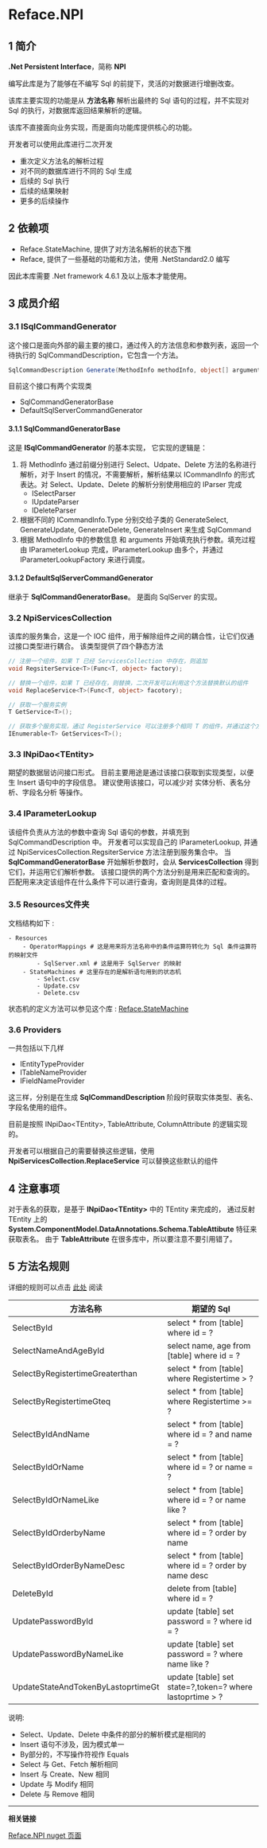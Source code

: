 # Reface.NPI

## 1 简介

**.Net Persistent Interface**，简称 **NPI**

编写此库是为了能够在不编写 Sql 的前提下，灵活的对数据进行增删改查。

该库主要实现的功能是从 **方法名称** 解析出最终的 Sql 语句的过程，并不实现对 Sql 的执行，对数据库返回结果解析的逻辑。

该库不直接面向业务实现，而是面向功能库提供核心的功能。

开发者可以使用此库进行二次开发

* 重次定义方法名的解析过程
* 对不同的数据库进行不同的 Sql 生成
* 后续的 Sql 执行
* 后续的结果映射
* 更多的后续操作

## 2 依赖项

* Reface.StateMachine, 提供了对方法名解析的状态下推
* Reface, 提供了一些基础的功能和方法，使用 .NetStandard2.0 编写

因此本库需要 .Net framework 4.6.1 及以上版本才能使用。

## 3 成员介绍

### 3.1 ISqlCommandGenerator

这个接口是面向外部的最主要的接口，通过传入的方法信息和参数列表，返回一个待执行的 SqlCommandDescription，它包含一个方法。

```csharp
SqlCommandDescription Generate(MethodInfo methodInfo, object[] arguments);
```

目前这个接口有两个实现类
* SqlCommandGeneratorBase
* DefaultSqlServerCommandGenerator

#### 3.1.1 SqlCommandGeneratorBase

这是 **ISqlCommandGenerator** 的基本实现，
它实现的逻辑是：
1. 将 MethodInfo 通过前缀分别进行 Select、Udpate、Delete 方法的名称进行解析，对于 Insert 的情况，不需要解析，解析结果以 ICommandInfo 的形式表达。对 Select、Update、Delete 的解析分别使用相应的 IParser 完成
    * ISelectParser
    * IUpdateParser
    * IDeleteParser
2. 根据不同的 ICommandInfo.Type 分别交给子类的 GenerateSelect, GenerateUpdate, GenerateDelete, GenerateInsert 来生成 SqlCommand
3. 根据 MethodInfo 中的参数信息 和 arguments 开始填充执行参数。填充过程由 IParameterLookup 完成，IParameterLookup 由多个，并通过 IParameterLookupFactory 来进行调度。

#### 3.1.2 DefaultSqlServerCommandGenerator

继承于 **SqlCommandGeneratorBase**。
是面向 SqlServer 的实现。


### 3.2 NpiServicesCollection

该库的服务集合，这是一个 IOC 组件，用于解除组件之间的耦合性，让它们仅通过接口类型进行耦合。
该类型提供了四个静态方法
```csharp
// 注册一个组件，如果 T 已经 ServicesCollection 中存在，则追加
void RegsiterService<T>(Func<T, object> factory);

// 替换一个组件，如果 T 已经存在，则替换，二次开发可以利用这个方法替换默认的组件
void ReplaceService<T>(Func<T, object> facotory);

// 获取一个服务实例
T GetService<T>();

// 获取多个服务实现，通过 RegisterService 可以注册多个相同 T 的组件，并通过这个方法获取它们
IEnumerable<T> GetServices<T>();
```

### 3.3 INpiDao&lt;TEntity&gt;

期望的数据层访问接口形式。
目前主要用途是通过该接口获取到实现类型，以便生 Insert 语句中的字段信息。
建议使用该接口，可以减少对 实体分析、表名分析、字段名分析 等操作。

### 3.4 IParameterLookup

该组件负责从方法的参数中查询 Sql 语句的参数，并填充到 SqlCommandDescription 中。
开发者可以实现自己的 IParameterLookup, 并通过 NpiServicesCollection.RegsiterService 方法注册到服务集合中。
当 **SqlCommandGeneratorBase** 开始解析参数时，会从 **ServicesCollection** 得到它们，并运用它们解析参数。
该接口提供的两个方法分别是用来匹配和查询的。匹配用来决定该组件在什么条件下可以进行查询，查询则是具体的过程。

### 3.5 Resources文件夹

文档结构如下 : 
```shell
- Resources
    - OperatorMappings # 这是用来将方法名称中的条件运算符转化为 Sql 条件运算符的映射文件
        - SqlServer.xml # 这是用于 SqlServer 的映射
    - StateMachines # 这里存在的是解析语句用到的状态机
        - Select.csv
        - Update.csv
        - Delete.csv
```

状态机的定义方法可以参见这个库 : [Reface.StateMachine](https://github.com/ShimizuShiori/Reface.StateMachine)

### 3.6 Providers

一共包括以下几样

* IEntityTypeProvider
* ITableNameProvider
* IFieldNameProvider

这三样，分别是在生成 **SqlCommandDescription** 阶段时获取实体类型、表名、字段名使用的组件。

目前是按照 INpiDao&lt;TEntity>, TableAttribute, ColumnAttribute 的逻辑实现的。

开发者可以根据自己的需要替换这些逻辑，使用 **NpiServicesCollection.ReplaceService** 可以替换这些默认的组件


## 4 注意事项

对于表名的获取，是基于 **INpiDao&lt;TEntity&gt;** 中的 TEntity 来完成的，
通过反射 TEntity 上的 **System.ComponentModel.DataAnnotations.Schema.TableAttibute** 特征来获取表名。
由于 **TableAttribute** 在很多库中，所以要注意不要引用错了。

## 5 方法名规则

详细的规则可以点击 [此处](docs/Rules.md) 阅读

| 方法名称 | 期望的 Sql |
|---|---|
| SelectById | select * from [table] where id = ? |
| SelectNameAndAgeById | select name, age from [table] where id = ? |
| SelectByRegistertimeGreaterthan | select * from [table] where Registertime > ? |
| SelectByRegistertimeGteq | select * from [table] where Registertime >= ? |
| SelectByIdAndName | select * from [table] where id = ? and name = ? |
| SelectByIdOrName | select * from [table] where id = ? or name = ? |
| SelectByIdOrNameLike | select * from [table] where id = ? or name like ? |
| SelectByIdOrderbyName | select * from [table] where id = ? order by name |
| SelectByIdOrderByNameDesc | select * from [table] where id = ? order by name desc |
| DeleteById | delete from [table] where id = ? |
| UpdatePasswordById | update [table] set password = ? where id = ? |
| UpdatePasswordByNameLike | update [table] set password = ? where name like ? |
| UpdateStateAndTokenByLastoprtimeGt | update [table] set state=?,token=? where lastoprtime > ? |

说明:
* Select、Update、Delete 中条件的部分的解析模式是相同的
* Insert 语句不涉及，因为模式单一
* By部分的，不写操作符视作 Equals
* Select 与 Get、Fetch 解析相同
* Insert 与 Create、New 相同
* Update 与 Modify 相同
* Delete 与 Remove 相同

---

**相关链接**

[Reface.NPI nuget 页面](https://www.nuget.org/packages/Reface.StateMachine)